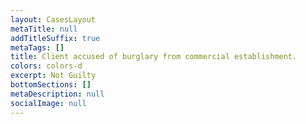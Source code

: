 ```yaml
---
layout: CasesLayout
metaTitle: null
addTitleSuffix: true
metaTags: []
title: Client accused of burglary from commercial establishment.
colors: colors-d
excerpt: Not Guilty
bottomSections: []
metaDescription: null
socialImage: null
---
```

